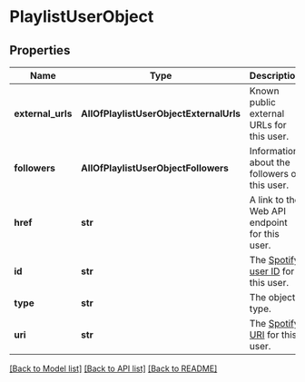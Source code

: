 # PlaylistUserObject

## Properties
Name | Type | Description | Notes
------------ | ------------- | ------------- | -------------
**external_urls** | **AllOfPlaylistUserObjectExternalUrls** | Known public external URLs for this user.  | [optional] 
**followers** | **AllOfPlaylistUserObjectFollowers** | Information about the followers of this user.  | [optional] 
**href** | **str** | A link to the Web API endpoint for this user.  | [optional] 
**id** | **str** | The [Spotify user ID](/documentation/web-api/concepts/spotify-uris-ids) for this user.  | [optional] 
**type** | **str** | The object type.  | [optional] 
**uri** | **str** | The [Spotify URI](/documentation/web-api/concepts/spotify-uris-ids) for this user.  | [optional] 

[[Back to Model list]](../README.md#documentation-for-models) [[Back to API list]](../README.md#documentation-for-api-endpoints) [[Back to README]](../README.md)

